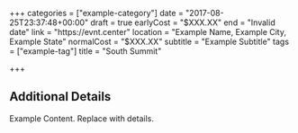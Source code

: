 +++
categories = ["example-category"]
date = "2017-08-25T23:37:48+00:00"
draft = true
earlyCost = "$XXX.XX"
end = "Invalid date"
link = "https://evnt.center"
location = "Example Name, Example City, Example State"
normalCost = "$XXX.XX"
subtitle = "Example Subtitle"
tags = ["example-tag"]
title = "South Summit"

+++

<!--more-->

## Additional Details

Example Content. Replace with details.
